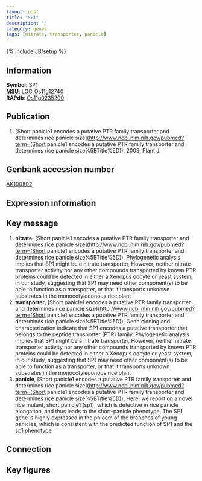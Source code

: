 ```yaml
---
layout: post
title: "SP1"
description: ""
category: genes
tags: [nitrate, transporter, panicle]
---
```

{% include JB/setup %}

## Information
__Symbol__: SP1  
__MSU__: [LOC_Os11g12740](http://rice.plantbiology.msu.edu/cgi-bin/ORF_infopage.cgi?orf=LOC_Os11g12740)  
__RAPdb__: [Os11g0235200](http://rapdb.dna.affrc.go.jp/viewer/gbrowse_details/irgsp1?name=Os11g0235200)  

## Publication
1. [Short panicle1 encodes a putative PTR family transporter and determines rice panicle size](http://www.ncbi.nlm.nih.gov/pubmed?term=(Short panicle1 encodes a putative PTR family transporter and determines rice panicle size%5BTitle%5D)), 2009, Plant J.

## Genbank accession number
[AK100802](http://www.ncbi.nlm.nih.gov/nuccore/AK100802)

## Expression information

## Key message
1. __nitrate__, [Short panicle1 encodes a putative PTR family transporter and determines rice panicle size](http://www.ncbi.nlm.nih.gov/pubmed?term=(Short panicle1 encodes a putative PTR family transporter and determines rice panicle size%5BTitle%5D)),  Phylogenetic analysis implies that SP1 might be a nitrate transporter, However, neither nitrate transporter activity nor any other compounds transported by known PTR proteins could be detected in either a Xenopus oocyte or yeast system, in our study, suggesting that SP1 may need other component(s) to be able to function as a transporter, or that it transports unknown substrates in the monocotyledonous rice plant
2. __transporter__, [Short panicle1 encodes a putative PTR family transporter and determines rice panicle size](http://www.ncbi.nlm.nih.gov/pubmed?term=(Short panicle1 encodes a putative PTR family transporter and determines rice panicle size%5BTitle%5D)),  Gene cloning and characterization indicate that SP1 encodes a putative transporter that belongs to the peptide transporter (PTR) family, Phylogenetic analysis implies that SP1 might be a nitrate transporter, However, neither nitrate transporter activity nor any other compounds transported by known PTR proteins could be detected in either a Xenopus oocyte or yeast system, in our study, suggesting that SP1 may need other component(s) to be able to function as a transporter, or that it transports unknown substrates in the monocotyledonous rice plant
3. __panicle__, [Short panicle1 encodes a putative PTR family transporter and determines rice panicle size](http://www.ncbi.nlm.nih.gov/pubmed?term=(Short panicle1 encodes a putative PTR family transporter and determines rice panicle size%5BTitle%5D)),  Here, we report on a novel rice mutant, short panicle1 (sp1), which is defective in rice panicle elongation, and thus leads to the short-panicle phenotype, The SP1 gene is highly expressed in the phloem of the branches of young panicles, which is consistent with the predicted function of SP1 and the sp1 phenotype

## Connection

## Key figures


